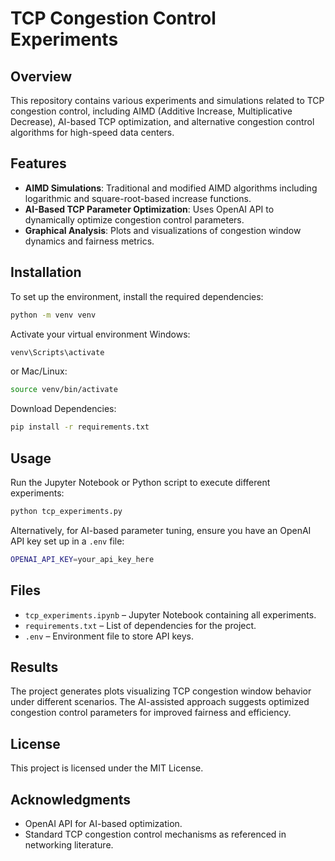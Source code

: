 # TCP Congestion Control Experiments

## Overview
This repository contains various experiments and simulations related to TCP congestion control, including AIMD (Additive Increase, Multiplicative Decrease), AI-based TCP optimization, and alternative congestion control algorithms for high-speed data centers.

## Features
- **AIMD Simulations**: Traditional and modified AIMD algorithms including logarithmic and square-root-based increase functions.
- **AI-Based TCP Parameter Optimization**: Uses OpenAI API to dynamically optimize congestion control parameters.
- **Graphical Analysis**: Plots and visualizations of congestion window dynamics and fairness metrics.

## Installation
To set up the environment, install the required dependencies:
```sh
python -m venv venv
```

Activate your virtual environment
Windows:
```sh
venv\Scripts\activate
```
or Mac/Linux:
```sh
source venv/bin/activate
```

Download Dependencies:
```sh
pip install -r requirements.txt
```

## Usage
Run the Jupyter Notebook or Python script to execute different experiments:
```sh
python tcp_experiments.py
```

Alternatively, for AI-based parameter tuning, ensure you have an OpenAI API key set up in a `.env` file:
```sh
OPENAI_API_KEY=your_api_key_here
```

## Files
- `tcp_experiments.ipynb` – Jupyter Notebook containing all experiments.
- `requirements.txt` – List of dependencies for the project.
- `.env` – Environment file to store API keys.

## Results
The project generates plots visualizing TCP congestion window behavior under different scenarios. The AI-assisted approach suggests optimized congestion control parameters for improved fairness and efficiency.

## License
This project is licensed under the MIT License.

## Acknowledgments
- OpenAI API for AI-based optimization.
- Standard TCP congestion control mechanisms as referenced in networking literature.
